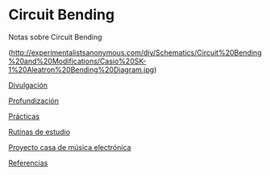 Circuit Bending
===============

Notas sobre Circuit Bending

(http://experimentalistsanonymous.com/diy/Schematics/Circuit%20Bending%20and%20Modifications/Casio%20SK-1%20Aleatron%20Bending%20Diagram.jpg)

[Divulgación](divulgacion.md)

[Profundización](profundizacion.md)

[Prácticas](practicas.md)

[Rutinas de estudio](rutinasDeEstudio.md)

[Proyecto casa de música electrónica](https://github.com/son0p/eeleX)

[Referencias](referencias.md) 


